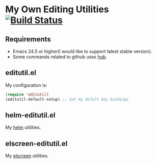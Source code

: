 # My Own Editing Utilities [![Build Status](https://travis-ci.org/syohex/emacs-editutil.svg)](https://travis-ci.org/syohex/emacs-editutil)

## Requirements

- Emacs 24.5 or higher(I would like to support latest stable version).
- Some commands related to github uses [hub](https://github.com/github/hub).


## editutil.el

My configuration is:

```lisp
(require 'editutil)
(editutil-default-setup) ;; Set my defult key bindings
```

## helm-editutil.el

My [helm](https://github.com/emacs-helm/helm) utilities.

## elscreen-editutil.el

My [elscreen](https://github.com/knu/elscreen) utilities.
